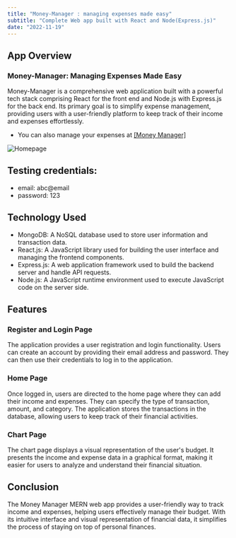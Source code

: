 ```yaml
---
title: "Money-Manager : managing expenses made easy"
subtitle: "Complete Web app built with React and Node(Express.js)"
date: "2022-11-19"
---
```


## App Overview

### Money-Manager: Managing Expenses Made Easy

Money-Manager is a comprehensive web application built with a powerful tech stack comprising React for the front end and Node.js with Express.js for the back end. Its primary goal is to simplify expense management, providing users with a user-friendly platform to keep track of their income and expenses effortlessly.

- You can also manage your expenses at <a href="https://tough-culottes-yak.cyclic.app/" target="_blank">[Money Manager]</a>

![Homepage](/project/money-manager.png)



## Testing credentials:
- email: abc@email
- password: 123



## Technology Used

- MongoDB: A NoSQL database used to store user information and transaction data.
- React.js: A JavaScript library used for building the user interface and managing the frontend components.
- Express.js: A web application framework used to build the backend server and handle API requests.
- Node.js: A JavaScript runtime environment used to execute JavaScript code on the server side.

## Features

### Register and Login Page

The application provides a user registration and login functionality. Users can create an account by providing their email address and password. They can then use their credentials to log in to the application.


### Home Page

Once logged in, users are directed to the home page where they can add their income and expenses. They can specify the type of transaction, amount, and category. The application stores the transactions in the database, allowing users to keep track of their financial activities.

### Chart Page

The chart page displays a visual representation of the user's budget. It presents the income and expense data in a graphical format, making it easier for users to analyze and understand their financial situation.


## Conclusion

The Money Manager MERN web app provides a user-friendly way to track income and expenses, helping users effectively manage their budget. With its intuitive interface and visual representation of financial data, it simplifies the process of staying on top of personal finances.
